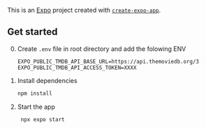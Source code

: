 This is an [Expo](https://expo.dev) project created with [`create-expo-app`](https://www.npmjs.com/package/create-expo-app).

## Get started
0. Create `.env` file in root directory and add the folowing ENV
   ```
   EXPO_PUBLIC_TMDB_API_BASE_URL=https://api.themoviedb.org/3
   EXPO_PUBLIC_TMDB_API_ACCESS_TOKEN=XXXX
   ```

2. Install dependencies

   ```bash
   npm install
   ```

3. Start the app

   ```bash
    npx expo start
   ```

